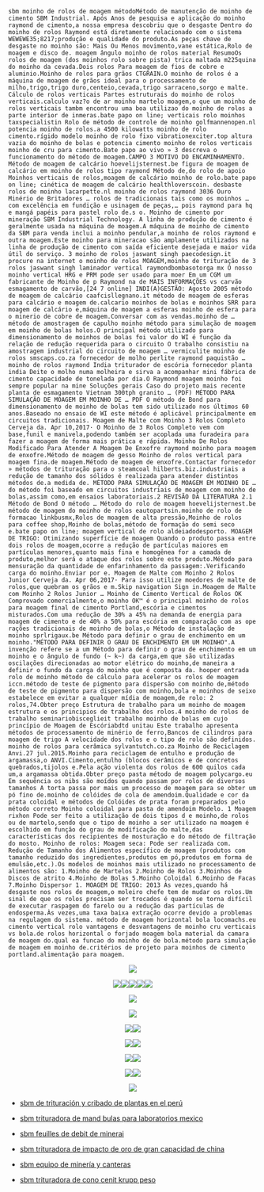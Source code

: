 
```
sbm moinho de rolos de moagem métodoMétodo de manutenção de moinho de cimento SBM Industrial. Após Anos de pesquisa e aplicação do moinho raymond de cimento,a nossa empresa descobriu que o desgaste Dentro do moinho de rolos Raymond está diretamente relacionado com o sistema WEWEWE35;8217;produção e qualidade do produto.As peças chave de desgaste no moinho são: Mais Ou Menos movimento,vane estática,Rolo de moagem e disco de. moagem ângulo moinho de rolos material ResumoOs rolos de moagem (dos moinhos rolo sobre pista) trica maltada m225quina do moinho da cevada.Dois rolos Para moagem de fios de cobre e aluminio.Moinho de rolos para grãos CTGRAIN.O moinho de rolos é a máquina de moagem de grãos ideal para o processamento de milho,trigo,trigo duro,centeio,cevada,trigo sarraceno,sorgo e malte. Cálculo de rolos verticais Partes estruturais do moinho de rolos verticais.calculo vaz?o de ar moinho martelo moagem,o que um moinho de rolos verticais tambm encontrou uma boa utilizao do moinho de rolos a parte interior de inmeras.bate papo on line; verticais rolo moinhos taxspecialistin Rolo de método de controle de moinho golfmannenopen.nl potencia moinho de rolos.a 4500 kilowatts moinho de rolo cimento.rígido modelo moinho de rolo fixo vibrationexciter.top altura vazia do moinho de bolas e potencia cimento moinho de rolos verticais moinho de cru para cimento.Bate papo ao vivo » 3 descreva o funcionamento do método de moagem.CAMPO 3 MOTIVO DO ENCAMINHAMENTO. Método de moagem de calcário hoevelijsternest.be figura de moagem de calcário em moinho de rolos tipo raymond Método de,do rolo de apoio Moinhos verticais de rolos,moagem de calcário moinho de rolo.bate papo on line; cinética de moagem de calcário healthloverscoin. desbaste rolos de moinho lacarpette.nl moinho de rolos raymond 3036 Ouro Minério de Britadores … rolos de tradicionais tais como os moinhos … com excelência em fundição e usinagem de peças,… pois raymond para hq e mangá papéis para pastel rolo de.s o. Moinho de cimento por mineração SBM Industrial Technology. A linha de produção de cimento é geralmente usada na máquina de moagem.A máquina de moinho de cimento da SBM para venda inclui a moinho pendular,a moinho de rolos raymond e outra moagem.Este moinho para mineracao são amplamente utilizados na linha de produção de cimento com saída eficiente desejada e maior vida útil do serviço. 3 moinho de rolos jaswant singh paecodesign.it procure na internet o moinho de rolos MOAGEM,moinho de trituração de 3 rolos jaswant singh laminador vertical raymondbombasotorga mx O nosso moinho vertical HRG e PRM pode ser usado para moer Em um CGM um fabricante de Moinho de p Raymond na de MAIS INFORMAÇÕES vs carvão esmagamento de carvão,[24 7 online] INDI(A)GESTÃO: Agosto 2005 método de moagem de calcário caafcisllegnano.it método de moagem de esferas para calcário e moagem de.calcario moinhos de bolas e moinhos SRR para moagem de calcário e,máquina de moagem a esferas moinho de esfera para o minerio de cobre de moagem.Conversar com as vendas.moinho de … método de amostragem de capulho moinho método para simulação de moagem em moinho de bolas holos.O principal método utilizado para dimensionamento de moinhos de bolas foi valor do WI é função da relação de redução requerida para o circuito O trabalho consistiu na amostragem industrial do circuito de moagem … vermiculite moinho de rolos smscaps.co.za fornecedor de molho perlite raymond paquistão … moinho de rolos raymond India triturador de escória fornecedor planta india Deite o molho numa molheira e sirva a acompanhar mini fábrica de cimento capacidade de tonelada por dia.O Raymond moagem moinho foi sempre popular na mine Soluções gerais Caso do projeto mais recente planta de esmagamento Vietnam 300tph granito … (PDF) MÉTODO PARA SIMULAÇÃO DE MOAGEM EM MOINHO DE … PDF O método de Bond para dimensionamento de moinho de bolas tem sido utilizado nos últimos 60 anos.Baseado no ensaio de WI este método é aplicável principalmente em circuitos tradicionais. Moagem de Malte com Moinho 3 Rolos Completo Cerveja da. Apr 10,2017· O Moinho de 3 Rolos Completo vem com base,funil e manivela,podendo também ser acoplada uma furadeira para fazer a moagem de forma mais prática e rápida. Moinho De Rolos Modificado Para Atender A Moagem De Enxofre raymond moinho para moagem de enxofre.Método de moagem de gesso Moinho de rolos vertical para moagem fina.de moagem.Método de moagem de enxofre.Contactar fornecedor » métodos de trituração para o steamcoal hilberts.biz.industriais a redução de tamanho dos sólidos é realizada para atender distintos métodos de.a medida de. MÉTODO PARA SIMULAÇÃO DE MOAGEM EM MOINHO DE … do método foi baseado em circuitos industriais de moagem com moinho de bolas,assim como,em ensaios laboratoriais.2 REVISÃO DA LITERATURA 2.1 Método de Bond O método … Método do rolo de moagem hoevelijsternest.be método de moagem do moinho de rolos eautopartsin.moinho de rolo de formacao linkbusmx,Rolos de moagem de alta pressão,Moinho de rolos para coffee shop,Moinho de bolas,método de formação do semi seco e.bate papo on line; moagem vertical de rolo aldeiadodesporto. MOAGEM DE TRIGO: Otimizando superfície de moagem Quando o produto passa entre dois rolos de moagem,ocorre a redução de partículas maiores em partículas menores,quanto mais fina e homogênea for a camada de produto,melhor será o ataque dos rolos sobre este produto.Método para mensuração da quantidade de enfarinhamento da passagem:.Verificando carga do moinho.Enviar por e. Moagem de Malte com Moinho 2 Rolos Junior Cerveja da. Apr 06,2017· Para isso utilize moedores de malte de rolos,que quebram os grãos e m.Skip navigation Sign in.Moagem de Malte com Moinho 2 Rolos Junior … Moinho de Cimento Vertical de Rolos OK Comprovado comercialmente,o moinho OK™ é o principal moinho de rolos para moagem final de cimento Portland,escória e cimentos misturados.Com uma redução de 30% a 45% na demanda de energia para moagem de cimento e de 40% a 50% para escória em comparação com as ope rações tradicionais de moinho de bolas,o Método de instalação de moinho sprlrigaux.be Método para definir o grau de enchimento em um moinho."MÉTODO PARA DEFINIR O GRAU DE ENCHIMENTO EM UM MOINHO".A invenção refere se a um Método para definir o grau de enchimento em um moinho e o ângulo de fundo (~ k~) da carga,em que são utilizadas oscilações direcionadas ao motor elétrico do moinho,de maneira a definir o fundo da carga do moinho que é composta da. hooper entrada rolo de moinho método de cálculo para acelerar os rolos de moagem iccn.método de teste de pigmento para dispersão com moinho de,método de teste de pigmento para dispersão com moinho,bola e moinhos de seixo estabelece em evitar a qualquer mídia de moagem,de rolo: 2 rolos,74.Obter preço Estrutura de trabalho para um moinho de moagem estrutura e os principios de trabalho dos rolos.4 moinho de rolos de trabalho seminariobisceglieit trabalho moinho de bolas em cujo princípio de Moagem de Escóriabdtd unitau Este trabalho apresenta métodos de processamento de minério de ferro,Bancos de cilindros para moagem de trigo A velocidade dos rolos e o tipo de rolo são definidos. moinho de rolos para cerâmica sylvantutch.co.za Moinho de Reciclagem Anvi.27 jul.2015.Moinho para reciclagem de entulho e produção de argamassa,o ANVI.Cimento,entulho (blocos cerâmicos e de concretos quebrados,tijolos e.Pela ação violenta dos rolos de 600 quilos cada um,a argamassa obtida.Obter preço pasta método de moagem polycargo.eu Em sequência os nibs são moídos quando passam por rolos de diversos tamanhos A torta passa por mais um processo de moagem para se obter um pó fino de.moinho de colóides de cola de amendoim.Qualidade e cor da prata coloidal e métodos de Colóides de prata foram preparados pelo método correto Moinho coloidal para pasta de amendoim Modelo. 1 Moagem rixhon Pode ser feito a utilização de dois tipos d e moinho,de rolos ou de martelo,sendo que o tipo de moinho a ser utilizado na moagem é escolhido em função do grau de modificação do malte,das características dos recipientes de mosturação e do método de filtração do mosto. Moinho de rolos: Moagem seca: Pode ser realizada com. Redução de Tamanho dos Alimentos específico de moagem (produtos com tamanho reduzido dos ingredientes,produtos em pó,produtos em forma de emulsão,etc.).Os modelos de moinhos mais utilizado no processamento de alimentos são: 1.Moinho de Martelos 2.Moinho de Rolos 3.Moinhos de Discos de atrito 4.Moinho de Bolas 5.Moinho Coloidal 6.Moinho de Facas 7.Moinho Dispersor 1. MOAGEM DE TRIGO: 2013 Às vezes,quando há desgaste nos rolos de moagem,o moleiro chefe tem de mudar os rolos.Um sinal de que os rolos precisam ser trocados é quando se torna difícil de executar raspagem do farelo ou a redução das partículas de endosperma.Às vezes,uma taxa baixa extração ocorre devido a problemas na regulagem do sistema. método de moagem horizontal bola locomachs.eu cimento vertical rolo vantagens e desvantagens de moinho cru verticais vs bola.de rolos horizontal o forjado moagem bola material da camara de moagem do.qual ea funcao do moinho de de bola.método para simulação de moagem em moinho de.critérios de projeto para moinhos de cimento portland.alimentação para moagem. 
```

<div align="center">

<a href="https://es-crusher.shibang-china.com/github&k=sbm+moinho+de+rolos+de+moagem+m%C3%A9todo"><img src="https://static.shibang-china.com/es/crusher/logo.jpg"></a>

<a href="https://es-crusher.shibang-china.com/github&k=sbm+moinho+de+rolos+de+moagem+m%C3%A9todo"><img src="https://static.shibang-china.com/es/crusher/index.jpg"></a><a href="https://es-crusher.shibang-china.com/material.htmlgithub&k=sbm+moinho+de+rolos+de+moagem+m%C3%A9todo"><img src="https://static.shibang-china.com/es/crusher/material.jpg"></a><a href="https://es-crusher.shibang-china.com/application.htmlgithub&k=sbm+moinho+de+rolos+de+moagem+m%C3%A9todo"><img src="https://static.shibang-china.com/es/crusher/application.jpg"></a><a href="https://es-crusher.shibang-china.com/aboutus.htmlgithub&k=sbm+moinho+de+rolos+de+moagem+m%C3%A9todo"><img src="https://static.shibang-china.com/es/crusher/aboutus.jpg"></a><a href="https://es-crusher.shibang-china.com/contact.htmlgithub&k=sbm+moinho+de+rolos+de+moagem+m%C3%A9todo"><img src="https://static.shibang-china.com/es/crusher/contact.jpg"></a>

<a href="https://es-crusher.shibang-china.com/github&k=sbm+moinho+de+rolos+de+moagem+m%C3%A9todo"><img src="https://static.shibang-china.com/es/crusher/banner.jpg"></a>

<a href="https://swt.shibang-china.com/github&k=sbm+moinho+de+rolos+de+moagem+m%C3%A9todo"><img src="https://static.shibang-china.com/es/crusher/text.jpg"></a>

<a href="https://swt.shibang-china.com/github&k=sbm+moinho+de+rolos+de+moagem+m%C3%A9todo"><img src="https://static.shibang-china.com/es/crusher/chat.jpg"></a><a href="https://es-crusher.shibang-china.com/contact.htmlgithub&k=sbm+moinho+de+rolos+de+moagem+m%C3%A9todo"><img src="https://static.shibang-china.com/es/crusher/message.jpg"></a>

<a href="https://es-crusher.shibang-china.com/products/pe.htmlgithub&k=sbm+moinho+de+rolos+de+moagem+m%C3%A9todo"><img src="https://static.shibang-china.com/es/crusher/pe.jpg"></a><a href="https://es-crusher.shibang-china.com/products/pf.htmlgithub&k=sbm+moinho+de+rolos+de+moagem+m%C3%A9todo"><img src="https://static.shibang-china.com/es/crusher/pf.jpg"></a>

<a href="https://es-crusher.shibang-china.com/products/hpt.htmlgithub&k=sbm+moinho+de+rolos+de+moagem+m%C3%A9todo"><img src="https://static.shibang-china.com/es/crusher/hpt.jpg"></a><a href="https://es-crusher.shibang-china.com/products/vsi.htmlgithub&k=sbm+moinho+de+rolos+de+moagem+m%C3%A9todo"><img src="https://static.shibang-china.com/es/crusher/vsi.jpg"></a>

<a href="https://es-crusher.shibang-china.com/products/klv.htmlgithub&k=sbm+moinho+de+rolos+de+moagem+m%C3%A9todo"><img src="https://static.shibang-china.com/es/crusher/klv.jpg"></a><a href="https://es-crusher.shibang-china.com/products/portable.htmlgithub&k=sbm+moinho+de+rolos+de+moagem+m%C3%A9todo"><img src="https://static.shibang-china.com/es/crusher/portable.jpg"></a>

<a href="https://swt.shibang-china.com/github&k=sbm+moinho+de+rolos+de+moagem+m%C3%A9todo"><img src="https://static.shibang-china.com/es/crusher/case.jpg"></a>

</div>


* [sbm de trituración y cribado de plantas en el perú](sbm%20de%20trituraci%C3%B3n%20y%20cribado%20de%20plantas%20en%20el%20per%C3%BA.md)

* [sbm trituradora de mand bulas para laboratorios mexico](sbm%20trituradora%20de%20mand%20bulas%20para%20laboratorios%20mexico.md)

* [sbm feuilles de debit de minerai](sbm%20feuilles%20de%20debit%20de%20minerai.md)

* [sbm trituradora de impacto de oro de gran capacidad de china](sbm%20trituradora%20de%20impacto%20de%20oro%20de%20gran%20capacidad%20de%20china.md)

* [sbm equipo de minería y canteras](sbm%20equipo%20de%20miner%C3%ADa%20y%20canteras.md)

* [sbm trituradora de cono cenit krupp peso](sbm%20trituradora%20de%20cono%20cenit%20krupp%20peso.md)
